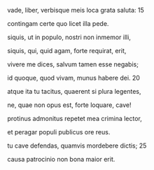 vade, liber, verbisque meis loca grata saluta: 15

contingam certe quo licet illa pede.

siquis, ut in populo, nostri non inmemor illi,

siquis, qui, quid agam, forte requirat, erit,

vivere me dices, salvum tamen esse negabis;

id quoque, quod vivam, munus habere dei. 20

atque ita tu tacitus, quaerent si plura legentes,

ne, quae non opus est, forte loquare, cave!

protinus admonitus repetet mea crimina lector,

et peragar populi publicus ore reus.

tu cave defendas, quamvis mordebere dictis; 25

causa patrocinio non bona maior erit.
